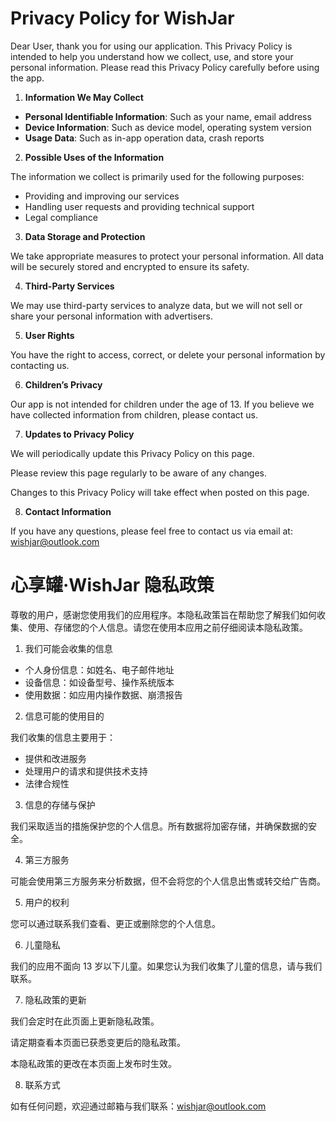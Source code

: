 # Privacy Policy for WishJar

Dear User, thank you for using our application. This Privacy Policy is intended to help you understand how we collect, use, and store your personal information. Please read this Privacy Policy carefully before using the app.

1. **Information We May Collect**

- **Personal Identifiable Information**: Such as your name, email address
- **Device Information**: Such as device model, operating system version
- **Usage Data**: Such as in-app operation data, crash reports

2. **Possible Uses of the Information**

The information we collect is primarily used for the following purposes:
- Providing and improving our services
- Handling user requests and providing technical support
- Legal compliance

3. **Data Storage and Protection**

We take appropriate measures to protect your personal information. All data will be securely stored and encrypted to ensure its safety.

4. **Third-Party Services**

We may use third-party services to analyze data, but we will not sell or share your personal information with advertisers.

5. **User Rights**

You have the right to access, correct, or delete your personal information by contacting us.

6. **Children’s Privacy**

Our app is not intended for children under the age of 13. If you believe we have collected information from children, please contact us.

7. **Updates to Privacy Policy**

We will periodically update this Privacy Policy on this page. 

Please review this page regularly to be aware of any changes. 

Changes to this Privacy Policy will take effect when posted on this page.

8. **Contact Information**

If you have any questions, please feel free to contact us via email at: wishjar@outlook.com


# 心享罐·WishJar 隐私政策

尊敬的用户，感谢您使用我们的应用程序。本隐私政策旨在帮助您了解我们如何收集、使用、存储您的个人信息。请您在使用本应用之前仔细阅读本隐私政策。

1. 我们可能会收集的信息

- 个人身份信息：如姓名、电子邮件地址
- 设备信息：如设备型号、操作系统版本
- 使用数据：如应用内操作数据、崩溃报告

2. 信息可能的使用目的

我们收集的信息主要用于：
- 提供和改进服务
- 处理用户的请求和提供技术支持
- 法律合规性

3. 信息的存储与保护

我们采取适当的措施保护您的个人信息。所有数据将加密存储，并确保数据的安全。

4. 第三方服务

可能会使用第三方服务来分析数据，但不会将您的个人信息出售或转交给广告商。

5. 用户的权利

您可以通过联系我们查看、更正或删除您的个人信息。

6. 儿童隐私

我们的应用不面向 13 岁以下儿童。如果您认为我们收集了儿童的信息，请与我们联系。

7. 隐私政策的更新

我们会定时在此页面上更新隐私政策。

请定期查看本页面已获悉变更后的隐私政策。

本隐私政策的更改在本页面上发布时生效。

8. 联系方式

如有任何问题，欢迎通过邮箱与我们联系：wishjar@outlook.com


